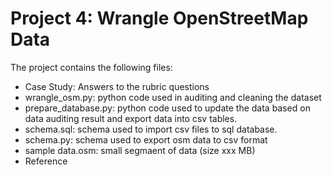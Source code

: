 # Project 4: Wrangle OpenStreetMap Data
The project contains the following files:
- Case Study: Answers to the rubric questions
- wrangle_osm.py: python code used in auditing and cleaning the dataset
- prepare_database.py: python code used to update the data based on data auditing result and export data into csv tables.
- schema.sql: schema used to import csv files to sql database.
- schema.py: schema used to export osm data to csv format
- sample data.osm: small segmaent of data (size xxx MB)
- Reference

